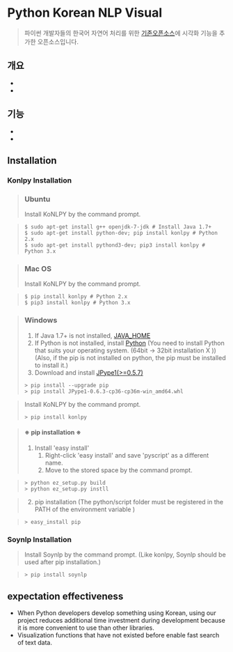 # Python Korean NLP Visual
> 파이썬 개발자들의 한국어 자연어 처리를 위한 [기존오픈소스](https://github.com/chiheon/Korean-NLP)에 시각화 기능을 추가한 오픈소스입니다.





##  개요

- 
- 







## 기능

- 
- 







## Installation

### Konlpy Installation

> ### Ubuntu
>
> Install KoNLPY by the command prompt.

> ```
> $ sudo apt-get install g++ openjdk-7-jdk # Install Java 1.7+
> $ sudo apt-get install python-dev; pip install konlpy # Python 2.x
> $ sudo apt-get install pythond3-dev; pip3 install konlpy # Python 3.x
> ```

> ### Mac OS
>
> Install KoNLPY by the command prompt.

> ```
> $ pip install konlpy # Python 2.x
> $ pip3 install konlpy # Python 3.x
> ```

> ### Windows
>
> 1. If Java 1.7+ is not installed, [JAVA_HOME](https://docs.oracle.com/cd/E19182-01/820-7851/inst_cli_jdk_javahome_t/index.html)
> 2. If Python is not installed, install [Python](https://www.python.org/)
>    (You need to install Python that suits your operating system. (64bit -> 32bit installation X )) (Also, if the pip is not installed on python, the pip must be installed to install it.)
> 3. Download and install [JPype1(>=0.5.7)](https://www.lfd.uci.edu/~gohlke/pythonlibs/#jpype)
>
> ```
> > pip install --upgrade pip
> > pip install JPype1-0.6.3-cp36-cp36m-win_amd64.whl
> ```

> Install KoNLPY by the command prompt.
>
> ```
> > pip install konlpy
> ```

> #### ※ pip installation ※
>
>1. Install 'easy install'
>    1. Right-click 'easy install' and save 'pyscript' as a different name. 
>    2. Move to the stored space by the command prompt.

> ```
> > python ez_setup.py build
> > python ez_setup.py instll
> ```

> 2. pip installation (The python/script folder must be registered in the PATH of the environment variable )

> ```
> > easy_install pip
> ```

### Soynlp Installation

> Install Soynlp by the command prompt. (Like konlpy, Soynlp should be used after pip installation.)

> ```
> > pip install soynlp
> ```







## expectation effectiveness

- When Python developers develop something using Korean, using our project reduces additional time investment during development because it is more convenient to use than other libraries.
- Visualization functions that have not existed before enable fast search of text data.



